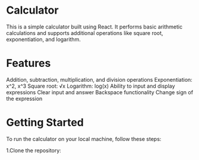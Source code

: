 # Calculator
This is a simple calculator built using React. It performs basic arithmetic calculations and supports additional operations like square root, exponentiation, and logarithm.
# Features
Addition, subtraction, multiplication, and division operations
Exponentiation: x^2, x^3
Square root: √x
Logarithm: log(x)
Ability to input and display expressions
Clear input and answer
Backspace functionality
Change sign of the expression
# Getting Started
To run the calculator on your local machine, follow these steps:

 1.Clone the repository:
 

